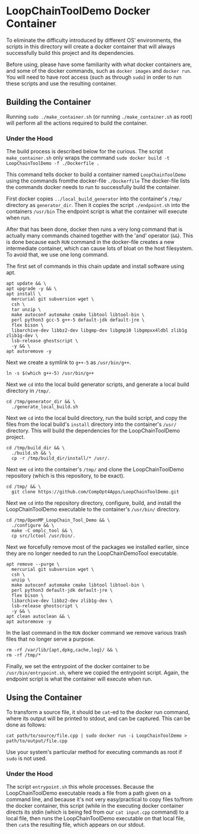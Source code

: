 # LoopChainToolDemo Docker Container
To eliminate the difficulty introduced by different OS' environments, the
scripts in this directory will create a docker container that will always
successfully build this project and its dependencies.

Before using, please have some familiarity with what docker containers are,
and some of the docker commands, such as `docker images` and `docker run`.
You will need to have root access (such as through `sudo`) in order to run
these scripts and use the resulting container.

## Building the Container
Running `sudo ./make_container.sh` (or running `./make_container.sh` as root)
will perform all the actions required to build the container.

### Under the Hood
The build process is described below for the curious.
The script `make_container.sh` only wraps the command
`sudo docker build -t LoopChainToolDemo -f ./Dockerfile .`

This command tells docker to build a container named `LoopChainToolDemo` using
the commands fromthe docker-file `./Dockerfile`
The docker-file lists the commands docker needs to run to successfully build
the container.

First docker copies `../local_build_generator` into the container's `/tmp/`
directory as `generator_dir`.
Then it copies the script `./endpoint.sh` into the containers `/usr/bin`
The endpoint script is what the container will execute when run.


After that has been done, docker then runs a very long command that is actually
many commands chained together with the 'and' operator (`&&`).
This is done because each `RUN` command in the docker-file creates a new
intermediate container, which can cause lots of bloat on the host filesystem.
To avoid that, we use one long command.

The first set of commands in this chain update and install software using apt.
```
apt update && \
apt upgrade -y && \
apt install \
  mercurial git subversion wget \
  csh \
  tar unzip \
  make autoconf automake cmake libtool libtool-bin \
  perl python3 gcc-5 g++-5 default-jdk default-jre \
  flex bison \
  libarchive-dev libbz2-dev libgmp-dev libgmp10 libgmpxx4ldbl zlib1g zlib1g-dev \
  lsb-release ghostscript \
  -y && \
apt autoremove -y
```

Next we create a symlink to `g++-5` as `/usr/bin/g++`.
```
ln -s $(which g++-5) /usr/bin/g++
```

Next we `cd` into the local build generator scripts, and generate a local build directory in `/tmp/`.
```
cd /tmp/generator_dir && \
  ./generate_local_build.sh
```

Next we `cd` into the local build directory, run the build script, and copy the files from the local build's `install` directory into the container's `/usr/` directory.
This will build the dependencies for the LoopChainToolDemo project.
```
cd /tmp/build_dir && \
  ./build.sh && \
  cp -r /tmp/build_dir/install/* /usr/.
```

Next we `cd` into the container's `/tmp/` and clone the LoopChainToolDemo repository (which is this repository, to be exact).
```
cd /tmp/ && \
  git clone https://github.com/CompOpt4Apps/LoopChainToolDemo.git
```

Next we `cd` into the repository directory, configure, build, and install the LoopChainToolDemo executable to the container's `/usr/bin/` directory.
```
cd /tmp/OpenMP_LoopChain_Tool_Demo && \
  ./configure && \
  make -C omplc_tool && \
  cp src/lctool /usr/bin/.
```

Next we forcefully remove most of the packages we installed earlier, since they
are no longer needed to run the LoopChainDemoTool executable.
```
apt remove --purge \
  mercurial git subversion wget \
  csh \
  unzip \
  make autoconf automake cmake libtool libtool-bin \
  perl python3 default-jdk default-jre \
  flex bison \
  libarchive-dev libbz2-dev zlib1g-dev \
  lsb-release ghostscript \
  -y && \
apt clean autoclean && \
apt autoremove -y
```

In the last command in the `RUN` docker command we remove various trash files
that no longer serve a purpose.
```
rm -rf /var/lib/{apt,dpkg,cache,log}/ && \
rm -rf /tmp/*
```

Finally, we set the entrypoint of the docker container to be
`/usr/bin/entrypoint.sh`, where we copied the entrypoint script.
Again, the endpoint script is what the container will execute when run.


## Using the Container
To transform a source file, it should be `cat`-ed to the docker run command,
where its output will be printed to stdout, and can be captured.
This can be done as follows:
```
cat path/to/source/file.cpp | sudo docker run -i LoopChainToolDemo > path/to/output/file.cpp
```

Use your system's particular method for executing commands as root if `sudo` is
not used.

### Under the Hood
The script `entrypoint.sh` this whole processes.
Because the LoopChainToolDemo executable reads a file from a path given on a
command line, and because it's not very easy/practical to copy files to/from
the docker container, this script (while in the executing docker container
directs its stdin (which is being fed from our `cat input.cpp` command) to a
local file, then runs the LoopChainToolDemo executable on that local file, then
`cat`s the resulting file, which appears on our stdout.
